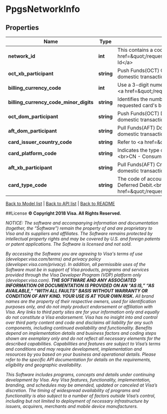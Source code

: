 # PpgsNetworkInfo

## Properties
Name | Type | Description | Notes
------------ | ------------- | ------------- | -------------
**network_id** | **int** | This contains a code that identifies the network.&lt;br&gt;Refer to &lt;a href&#x3D;\&quot;/request_response_codes#network_id_and_sharing_group_code\&quot;&gt;Network Id&lt;/a&gt; | 
**oct_xb_participant** | **string** | Push Funds(OCT) Cross Border Indicator.&lt;br&gt; &lt;b&gt; Note:&lt;/b&gt;  &lt;br&gt; Supported only in US for domestic transactions involving Push Payments Gateway Service. | 
**billing_currency_code** | **int** | Use a 3-digit numeric currency code for the card billing currency of the PAN.&lt;br&gt;Refer to &lt;a href&#x3D;\&quot;/request_response_codes#currency_codes\&quot;&gt;ISO Codes&lt;/a&gt; | 
**billing_currency_code_minor_digits** | **string** | Identifies the number of decimal positions that should be present in any amounts for the requested card&#39;s billing currency. | 
**oct_dom_participant** | **string** | Push Funds(OCT) Domestic Indicator.&lt;br&gt; &lt;b&gt; Note:&lt;/b&gt;  &lt;br&gt; Supported only in US for domestic transactions involving Push Payments Gateway Service. | 
**aft_dom_participant** | **string** | Pull Funds(AFT) Domestic Indicator.&lt;br&gt; &lt;b&gt; Note:&lt;/b&gt;  &lt;br&gt; Supported only in US for domestic transactions involving Push Payments Gateway Service. | 
**card_issuer_country_code** | **string** | Refer to &lt;a href&#x3D;\&quot;/request_response_codes#iso_country_codes\&quot;&gt;ISO Codes&lt;/a&gt; | 
**card_platform_code** | **string** | Indicates the type of card. This is a 2-character alphabetic code.&lt;br&gt;BZ -  Business.&lt;br&gt;CN -  Consumer.&lt;br&gt;CO -  Commercial.&lt;br&gt;GV -  Government. | [optional] 
**aft_xb_participant** | **string** | Pull Funds(AFT) Cross Border Indicator.&lt;br&gt; &lt;b&gt; Note:&lt;/b&gt;  &lt;br&gt; Supported only in US for domestic transactions involving Push Payments Gateway Service. | 
**card_type_code** | **string** | The code of account funding source for the card, e.g. Credit, Debit, Prepaid, Charge, Deferred Debit.&lt;br&gt;Refer to &lt;a href&#x3D;\&quot;/request_response_codes#cardTypeCode\&quot;&gt;cardTypeCode&lt;/a&gt; | [optional] 

[Back to Model list](../../README.md#documentation-for-models)   |   [Back to API list](../../README.md#documentation-for-api-endpoints)   |   [Back to README](../../README.md)



##License
**© Copyright 2018 Visa. All Rights Reserved.**

*NOTICE: The software and accompanying information and documentation (together, the “Software”) remain the property of
and are proprietary to Visa and its suppliers and affiliates. The Software remains protected by intellectual property
rights and may be covered by U.S. and foreign patents or patent applications. The Software is licensed and not sold.*

*By accessing the Software you are agreeing to Visa's terms of use (developer.visa.com/terms) and privacy policy (developer.visa.com/privacy).
In addition, all permissible uses of the Software must be in support of Visa products, programs and services provided
through the Visa Developer Program (VDP) platform only (developer.visa.com). **THE SOFTWARE AND ANY ASSOCIATED
INFORMATION OR DOCUMENTATION IS PROVIDED ON AN “AS IS,” “AS AVAILABLE,” “WITH ALL FAULTS” BASIS WITHOUT WARRANTY OR
CONDITION OF ANY KIND. YOUR USE IS AT YOUR OWN RISK.** All brand names are the property of their respective owners, used for identification purposes only, and do not imply
product endorsement or affiliation with Visa. Any links to third party sites are for your information only and equally
do not constitute a Visa endorsement. Visa has no insight into and control over third party content and code and disclaims
all liability for any such components, including continued availability and functionality. Benefits depend on implementation
details and business factors and coding steps shown are exemplary only and do not reflect all necessary elements for the
described capabilities. Capabilities and features are subject to Visa’s terms and conditions and may require development,
implementation and resources by you based on your business and operational details. Please refer to the specific
API documentation for details on the requirements, eligibility and geographic availability.*

*This Software includes programs, concepts and details under continuing development by Visa. Any Visa features,
functionality, implementation, branding, and schedules may be amended, updated or canceled at Visa’s discretion.
The timing of widespread availability of programs and functionality is also subject to a number of factors outside Visa’s control,
including but not limited to deployment of necessary infrastructure by issuers, acquirers, merchants and mobile device manufacturers.*